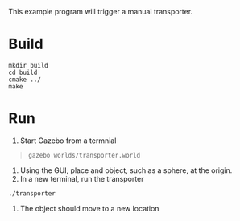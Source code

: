 This example program will trigger a manual transporter.

# Build

~~~
mkdir build
cd build
cmake ../
make
~~~

# Run

1. Start Gazebo from a termnial
>~~~~
>gazebo worlds/transporter.world
>~~~~
1. Using the GUI, place and object, such as a sphere, at the origin.
1. In a new terminal, run the transporter
~~~~
./transporter
~~~~
1. The object should move to a new location